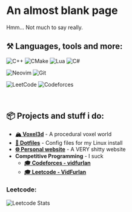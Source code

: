 # **An almost blank page**
Hmm... Not much to say really.
<br>
    
## ⚒️ Languages, tools and more:
![C++](https://img.shields.io/badge/c++-%2300599C.svg?style=for-the-badge&logo=c%2B%2B&logoColor=white)
![CMake](https://img.shields.io/badge/CMake-%23008FBA.svg?style=for-the-badge&logo=cmake&logoColor=white)
![Lua](https://img.shields.io/badge/lua-%232C2D72.svg?style=for-the-badge&logo=lua&logoColor=white)
![C#](https://img.shields.io/badge/c%23-%23239120.svg?style=for-the-badge&logo=csharp&logoColor=white)

![Neovim](https://img.shields.io/badge/NeoVim-%2357A143.svg?&style=for-the-badge&logo=neovim&logoColor=white)
![Git](https://img.shields.io/badge/git-%23F05033.svg?style=for-the-badge&logo=git&logoColor=white)

![LeetCode](https://img.shields.io/badge/LeetCode-000000?style=for-the-badge&logo=LeetCode&logoColor=#d16c06)
![Codeforces](https://img.shields.io/badge/Codeforces-445f9d?style=for-the-badge&logo=Codeforces&logoColor=white)

<br>

## 📦 Projects and stuff i do:
- **[🏔️ Voxel3d](https://github.com/VidFurlan)** - A procedural voxel world
- **[📁 Dotfiles](https://github.com/VidFurlan/Dotfiles)** - Config files for my Linux install 
- **[🌐 Personal website](https://vidfurlan.github.io/)** - A VERY shitty website
- **Competitive Programming** - I suck
    - **[🎓 Codeforces - vidfurlan](https://codeforces.com/profile/vidfurlan)**
    - **[🎓 Leetcode - VidFurlan](https://leetcode.com/VidFurlan/)**

### Leetcode:
![Leetcode Stats](https://leetcard.jacoblin.cool/vidfurlan?ext=heatmap)

